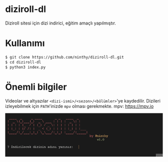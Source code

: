 # diziroll-dl
Diziroll sitesi için dizi indirici, eğitim amaçlı yapılmıştır.

# Kullanımı

```
$ git clone https://github.com/ninthy/diziroll-dl.git
$ cd diziroll-dl
$ python3 index.py
```

# Önemli bilgiler
Videolar ve altyazılar ```<dizi-ismi>/<sezon>/<bölümler>```'ye kaydedilir.
Dizileri izleyebilmek için ```PATH```'inizde ```mpv``` olması gerekmekte.
mpv: https://mpv.io

![](/screenshots/works.gif)
